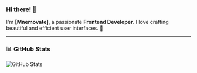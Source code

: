 ### Hi there! 👋

I'm **[Mnemovate]**, a passionate **Frontend Developer**. I love crafting beautiful and efficient user interfaces. 🚀  

---

### 📊 GitHub Stats  
![GitHub Stats](https://github-readme-stats.vercel.app/api?username=Mnemovate&show_icons=true&theme=tokyonight&count_private=true&cache_seconds=1800)
